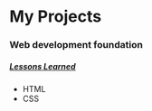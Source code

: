 # My Projects
### Web development foundation
##### [Lessons Learned](https://github.com/Murilodospacos/trybe-projects/tree/murilopacos-lessons-learned-project)
- HTML
- CSS
